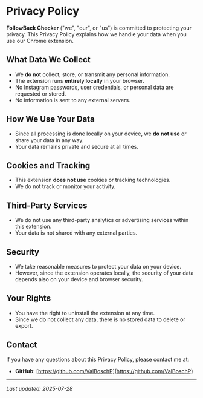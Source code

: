 # Privacy Policy

**FollowBack Checker** ("we", "our", or "us") is committed to protecting your privacy. This Privacy Policy explains how we handle your data when you use our Chrome extension.

## What Data We Collect

- We **do not** collect, store, or transmit any personal information.
- The extension runs **entirely locally** in your browser.
- No Instagram passwords, user credentials, or personal data are requested or stored.
- No information is sent to any external servers.

## How We Use Your Data

- Since all processing is done locally on your device, we **do not use** or share your data in any way.
- Your data remains private and secure at all times.

## Cookies and Tracking

- This extension **does not use** cookies or tracking technologies.
- We do not track or monitor your activity.

## Third-Party Services

- We do not use any third-party analytics or advertising services within this extension.
- Your data is not shared with any external parties.

## Security

- We take reasonable measures to protect your data on your device.
- However, since the extension operates locally, the security of your data depends also on your device and browser security.

## Your Rights

- You have the right to uninstall the extension at any time.
- Since we do not collect any data, there is no stored data to delete or export.

## Contact

If you have any questions about this Privacy Policy, please contact me at:

- **GitHub**: [https://github.com/ValBoschP](https://github.com/ValBoschP)

---

_Last updated: 2025-07-28_
